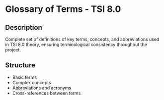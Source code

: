 # Glossary of Terms - TSI 8.0

## Description
Complete set of definitions of key terms, concepts, and abbreviations used in TSI 8.0 theory, ensuring terminological consistency throughout the project.

## Structure
- Basic terms
- Complex concepts
- Abbreviations and acronyms
- Cross-references between terms
